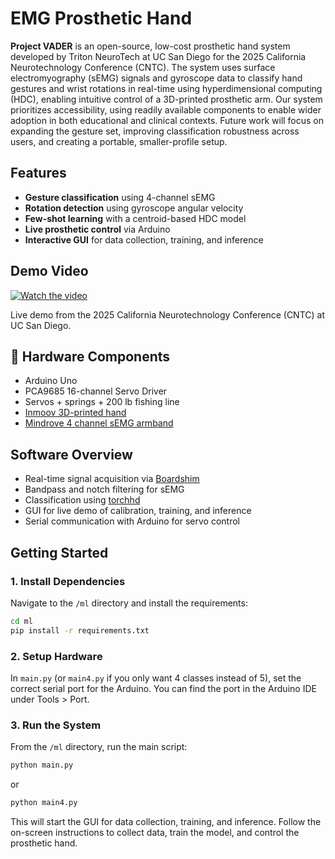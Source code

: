 # EMG Prosthetic Hand

**Project VADER** is an open-source, low-cost prosthetic hand system developed by Triton NeuroTech at UC San Diego for the 2025 California Neurotechnology Conference (CNTC). The system uses surface electromyography (sEMG) signals and gyroscope data to classify hand gestures and wrist rotations in real-time using hyperdimensional computing (HDC), enabling intuitive control of a 3D-printed prosthetic arm. Our system prioritizes accessibility, using readily available components to enable wider adoption in both educational and clinical contexts. Future work will focus on expanding the gesture set, improving classification robustness across users, and creating a portable, smaller-profile setup.

## Features

- **Gesture classification** using 4-channel sEMG
- **Rotation detection** using gyroscope angular velocity
- **Few-shot learning** with a centroid-based HDC model
- **Live prosthetic control** via Arduino
- **Interactive GUI** for data collection, training, and inference

## Demo Video

[![Watch the video](https://img.youtube.com/vi/IQsXgWLdUmY/0.jpg)](https://www.youtube.com/watch?v=IQsXgWLdUmY)

Live demo from the 2025 California Neurotechnology Conference (CNTC) at UC San Diego.


## 🔧 Hardware Components

- Arduino Uno
- PCA9685 16-channel Servo Driver
- Servos + springs + 200 lb fishing line
- [Inmoov 3D-printed hand](https://inmoov.fr/hand-i2)
- [Mindrove 4 channel sEMG armband](https://mindrove.com/armband/?srsltid=AfmBOopWQQx64mu99t9k1P3LsEALoqYTAx9bPntEyNLhS9PTzZek5lZo)

## Software Overview

- Real-time signal acquisition via [Boardshim](https://docs.mindrove.com/main/index.html)
- Bandpass and notch filtering for sEMG
- Classification using [torchhd](https://github.com/hyperdimensional-computing/torchhd)
- GUI for live demo of calibration, training, and inference
- Serial communication with Arduino for servo control

## Getting Started

### 1. Install Dependencies

Navigate to the `/ml` directory and install the requirements:

```bash
cd ml
pip install -r requirements.txt
```

### 2. Setup Hardware
In `main.py` (or `main4.py` if you only want 4 classes instead of 5), set the correct serial port for the Arduino. You can find the port in the Arduino IDE under Tools > Port.

### 3. Run the System
From the `/ml` directory, run the main script:

```bash
python main.py
```
or

```bash
python main4.py
```
This will start the GUI for data collection, training, and inference. Follow the on-screen instructions to collect data, train the model, and control the prosthetic hand.
